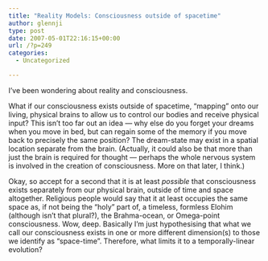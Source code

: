 ```yaml
---
title: "Reality Models: Consciousness outside of spacetime"
author: glennji
type: post
date: 2007-05-01T22:16:15+00:00
url: /?p=249
categories:
  - Uncategorized

---
```

I&#8217;ve been wondering about reality and consciousness.
  
What if our consciousness exists outside of spacetime, &#8220;mapping&#8221; onto our living, physical brains to allow us to control our bodies and receive physical input? This isn&#8217;t too far out an idea &#8212; why else do you forget your dreams when you move in bed, but can regain some of the memory if you move back to precisely the same position? The dream-state may exist in a spatial location separate from the brain. (Actually, it could also be that more than just the brain is required for thought &#8212; perhaps the whole nervous system is involved in the creation of consciousness. More on that later, I think.)
  
Okay, so accept for a second that it is at least _possible_ that consciousness exists separately from our physical brain, outside of time and space altogether. Religious people would say that it at least occupies the same space as, if not being the &#8220;holy&#8221; part of, a timeless, formless Elohim (although isn&#8217;t that plural?), the Brahma-ocean, or Omega-point consciousness. Wow, deep. Basically I&#8217;m just hypothesising that what we call our consciousness exists in one or more different dimension(s) to those we identify as &#8220;space-time&#8221;. Therefore, what limits it to a temporally-linear evolution?
